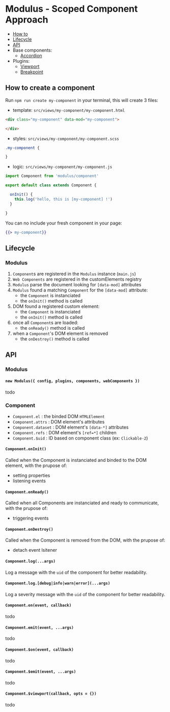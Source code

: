 # Modulus - Scoped Component Approach

- [How to](#how-to-create-a-component)
- [Lifecycle](#lifecycle)
- [API](#api)
- Base components:
  - [Accordion](modulus/components/accordion.md)
- Plugins:
  - [Viewport](modulus/plugins/viewport.md)
  - [Breakpoint](modulus/plugins/breakpoint.md)



## How to create a component

Run `npm run create my-component` in your terminal, this will create 3 files:

- template: `src/views/my-component/my-component.html`
```html
<div class="my-component" data-mod="my-component">

</div>
```

- styles: `src/views/my-component/my-component.scss`
```css
.my-component {

}
```

- logic: `src/views/my-component/my-component.js`
```js
import Component from 'modulus/component'

export default class extends Component {

  onInit() {
    this.log('hello, this is [my-component] !')
  }

}
```

You can no include your fresh component in your page:
```hbs
{{> my-component}}
```


## Lifecycle

### Modulus

1. `Component`s are registered in the `Modulus` instance (`main.js`)
2. `Web Components` are registered in the customElements registry
3. `Modulus` parse the document looking for `[data-mod]` attributes
4. `Modulus` found a matching `Component` for the `[data-mod]` attribute:
    - the `Component` is instanciated
    - the `onInit()` method is called
5. DOM found a registered custom element:
    - the `Component` is instanciated
    - the `onInit()` method is called
6. once all `Component`s are loaded:
    - the `onReady()` method is called
7. when a `Component`'s DOM element is removed
    - the `onDestroy()` method is called


## API

### Modulus

#### `new Modulus({ config, plugins, components, webComponents })`

todo

### Component

- `Component.el` : the binded DOM `HTMLElement`
- `Component.attrs` : DOM element's attributes
- `Component.dataset` : DOM element's `[data-*]` attributes
- `Component.refs` : DOM element's `[ref=*]` children
- `Component.$uid` : ID based on component class (ex: `Clickable-2`)

#### `Component.onInit()`

Called when the Component is instanciated and binded to the DOM element, with the prupose of:
- setting properties
- listening events

#### `Component.onReady()`

Called when all Components are instanciated and ready to communicate, with the prupose of:
- triggering events

#### `Component.onDestroy()`

Called when the Component is removed from the DOM, with the prupose of:
- detach event lsitener

#### `Component.log(...args)`

Log a message with the `uid` of the component for better readability.

#### `Component.log.[debug|info|warn|error](...args)`

Log a severity message with the `uid` of the component for better readability.

#### `Component.on(event, callback)`

todo

#### `Component.emit(event, ...args)`

todo

#### `Component.$on(event, callback)`

todo

#### `Component.$emit(event, ...args)`

todo

#### `Component.$viewport(callback, opts = {})`

todo
